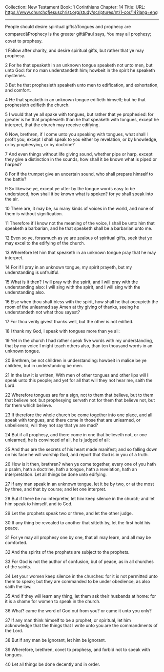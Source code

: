 Collection: New Testament
Book: 1 Corinthians
Chapter: 14
Title: 
URL: https://www.churchofjesuschrist.org/study/scriptures/nt/1-cor/14?lang=eng

---

People should desire spiritual giftsâTongues and prophecy are comparedâProphecy is the greater giftâPaul says, You may all prophesy; covet to prophesy.

1 Follow after charity, and desire spiritual gifts, but rather that ye may prophesy.

2 For he that speaketh in an unknown tongue speaketh not unto men, but unto God: for no man understandeth him; howbeit in the spirit he speaketh mysteries.

3 But he that prophesieth speaketh unto men to edification, and exhortation, and comfort.

4 He that speaketh in an unknown tongue edifieth himself; but he that prophesieth edifieth the church.

5 I would that ye all spake with tongues, but rather that ye prophesied: for greater is he that prophesieth than he that speaketh with tongues, except he interpret, that the church may receive edifying.

6 Now, brethren, if I come unto you speaking with tongues, what shall I profit you, except I shall speak to you either by revelation, or by knowledge, or by prophesying, or by doctrine?

7 And even things without life giving sound, whether pipe or harp, except they give a distinction in the sounds, how shall it be known what is piped or harped?

8 For if the trumpet give an uncertain sound, who shall prepare himself to the battle?

9 So likewise ye, except ye utter by the tongue words easy to be understood, how shall it be known what is spoken? for ye shall speak into the air.

10 There are, it may be, so many kinds of voices in the world, and none of them is without signification.

11 Therefore if I know not the meaning of the voice, I shall be unto him that speaketh a barbarian, and he that speaketh shall be a barbarian unto me.

12 Even so ye, forasmuch as ye are zealous of spiritual gifts, seek that ye may excel to the edifying of the church.

13 Wherefore let him that speaketh in an unknown tongue pray that he may interpret.

14 For if I pray in an unknown tongue, my spirit prayeth, but my understanding is unfruitful.

15 What is it then? I will pray with the spirit, and I will pray with the understanding also: I will sing with the spirit, and I will sing with the understanding also.

16 Else when thou shalt bless with the spirit, how shall he that occupieth the room of the unlearned say Amen at thy giving of thanks, seeing he understandeth not what thou sayest?

17 For thou verily givest thanks well, but the other is not edified.

18 I thank my God, I speak with tongues more than ye all:

19 Yet in the church I had rather speak five words with my understanding, that by my voice I might teach others also, than ten thousand words in an unknown tongue.

20 Brethren, be not children in understanding: howbeit in malice be ye children, but in understanding be men.

21 In the law it is written, With men of other tongues and other lips will I speak unto this people; and yet for all that will they not hear me, saith the Lord.

22 Wherefore tongues are for a sign, not to them that believe, but to them that believe not: but prophesying serveth not for them that believe not, but for them which believe.

23 If therefore the whole church be come together into one place, and all speak with tongues, and there come in those that are unlearned, or unbelievers, will they not say that ye are mad?

24 But if all prophesy, and there come in one that believeth not, or one unlearned, he is convinced of all, he is judged of all:

25 And thus are the secrets of his heart made manifest; and so falling down on his face he will worship God, and report that God is in you of a truth.

26 How is it then, brethren? when ye come together, every one of you hath a psalm, hath a doctrine, hath a tongue, hath a revelation, hath an interpretation. Let all things be done unto edifying.

27 If any man speak in an unknown tongue, let it be by two, or at the most by three, and that by course; and let one interpret.

28 But if there be no interpreter, let him keep silence in the church; and let him speak to himself, and to God.

29 Let the prophets speak two or three, and let the other judge.

30 If any thing be revealed to another that sitteth by, let the first hold his peace.

31 For ye may all prophesy one by one, that all may learn, and all may be comforted.

32 And the spirits of the prophets are subject to the prophets.

33 For God is not the author of confusion, but of peace, as in all churches of the saints.

34 Let your women keep silence in the churches: for it is not permitted unto them to speak; but they are commanded to be under obedience, as also saith the law.

35 And if they will learn any thing, let them ask their husbands at home: for it is a shame for women to speak in the church.

36 What? came the word of God out from you? or came it unto you only?

37 If any man think himself to be a prophet, or spiritual, let him acknowledge that the things that I write unto you are the commandments of the Lord.

38 But if any man be ignorant, let him be ignorant.

39 Wherefore, brethren, covet to prophesy, and forbid not to speak with tongues.

40 Let all things be done decently and in order.
